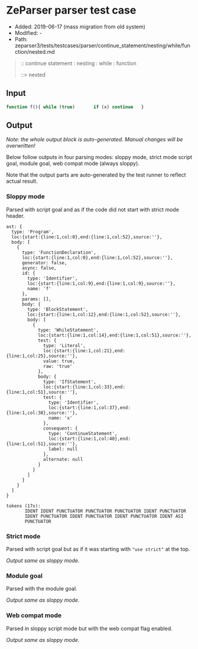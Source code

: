# ZeParser parser test case

- Added: 2019-06-17 (mass migration from old system)
- Modified: -
- Path: zeparser3/tests/testcases/parser/continue_statement/nesting/while/function/nested.md

> :: continue statement : nesting : while : function
>
> ::> nested

## Input

`````js
function f(){ while (true)       if (x) continue   }
`````

## Output

_Note: the whole output block is auto-generated. Manual changes will be overwritten!_

Below follow outputs in four parsing modes: sloppy mode, strict mode script goal, module goal, web compat mode (always sloppy).

Note that the output parts are auto-generated by the test runner to reflect actual result.

### Sloppy mode

Parsed with script goal and as if the code did not start with strict mode header.

`````
ast: {
  type: 'Program',
  loc:{start:{line:1,col:0},end:{line:1,col:52},source:''},
  body: [
    {
      type: 'FunctionDeclaration',
      loc:{start:{line:1,col:0},end:{line:1,col:52},source:''},
      generator: false,
      async: false,
      id: {
        type: 'Identifier',
        loc:{start:{line:1,col:9},end:{line:1,col:9},source:''},
        name: 'f'
      },
      params: [],
      body: {
        type: 'BlockStatement',
        loc:{start:{line:1,col:12},end:{line:1,col:52},source:''},
        body: [
          {
            type: 'WhileStatement',
            loc:{start:{line:1,col:14},end:{line:1,col:51},source:''},
            test: {
              type: 'Literal',
              loc:{start:{line:1,col:21},end:{line:1,col:25},source:''},
              value: true,
              raw: 'true'
            },
            body: {
              type: 'IfStatement',
              loc:{start:{line:1,col:33},end:{line:1,col:51},source:''},
              test: {
                type: 'Identifier',
                loc:{start:{line:1,col:37},end:{line:1,col:38},source:''},
                name: 'x'
              },
              consequent: {
                type: 'ContinueStatement',
                loc:{start:{line:1,col:40},end:{line:1,col:51},source:''},
                label: null
              },
              alternate: null
            }
          }
        ]
      }
    }
  ]
}

tokens (17x):
       IDENT IDENT PUNCTUATOR PUNCTUATOR PUNCTUATOR IDENT PUNCTUATOR
       IDENT PUNCTUATOR IDENT PUNCTUATOR IDENT PUNCTUATOR IDENT ASI
       PUNCTUATOR
`````

### Strict mode

Parsed with script goal but as if it was starting with `"use strict"` at the top.

_Output same as sloppy mode._

### Module goal

Parsed with the module goal.

_Output same as sloppy mode._

### Web compat mode

Parsed in sloppy script mode but with the web compat flag enabled.

_Output same as sloppy mode._
